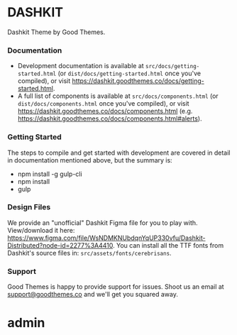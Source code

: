 # DASHKIT

Dashkit Theme by Good Themes.

### Documentation

- Development documentation is available at `src/docs/getting-started.html` (or `dist/docs/getting-started.html` once you've compiled), or visit https://dashkit.goodthemes.co/docs/getting-started.html.
- A full list of components is available at `src/docs/components.html` (or `dist/docs/components.html` once you've compiled), or visit https://dashkit.goodthemes.co/docs/components.html (e.g. https://dashkit.goodthemes.co/docs/components.html#alerts).

### Getting Started

The steps to compile and get started with development are covered in detail in documentation mentioned above, but the summary is:   

- npm install -g gulp-cli
- npm install
- gulp

### Design Files

We provide an "unofficial" Dashkit Figma file for you to play with. View/download it here: https://www.figma.com/file/WsNDMKNUbdqnYqUP330vfu/Dashkit-Distributed?node-id=2277%3A4410. You can install all the TTF fonts from Dashkit's source files in: `src/assets/fonts/cerebrisans`.

### Support

Good Themes is happy to provide support for issues. Shoot us an email at support@goodthemes.co and we'll get you squared away.
# admin
